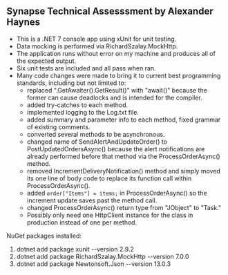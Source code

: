 Synapse Technical Assesssment by Alexander Haynes
-------------------------------------------------
- This is a .NET 7 console app using xUnit for unit testing.
- Data mocking is performed via RichardSzalay.MockHttp.
- The application runs without error on my machine and produces all of the expected output.
- Six unit tests are included and all pass when ran.
- Many code changes were made to bring it to current best programming standards, including but not limited to:
    - replaced ".GetAwaiter().GetResult()" with "await()" because the former can cause deadlocks and is intended for the compiler.
    - added try-catches to each method.
    - implemented logging to the Log.txt file.
    - added summary and parameter info to each method, fixed grammar of existing comments.
    - converted several methods to be asynchronous.
    - changed name of SendAlertAndUpdateOrder() to PostUpdatedOrdersAsync() because the alert notifications are already performed before that method via the ProcessOrderAsync() method.
    - removed IncrementDeliveryNotification() method and simply moved its one line of body code to replace its function call within ProcessOrderAsync().
    - added `order["Items"] = items;` in ProcessOrderAsync() so the increment update saves past the method call.
    - changed ProcessOrderAsync() return type from "JObject" to "Task<JObject>."
    - Possibly only need one HttpClient instance for the class in production instead of one per method.

NuGet packages installed:
1. dotnet add package xunit --version 2.9.2
2. dotnet add package RichardSzalay.MockHttp --version 7.0.0
3. dotnet add package Newtonsoft.Json --version 13.0.3
